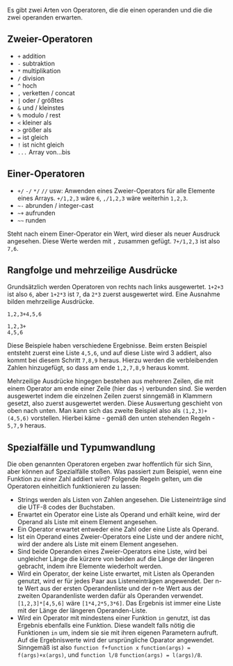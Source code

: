 Es gibt zwei Arten von Operatoren, die die einen operanden und die die zwei operanden erwarten.
## Zweier-Operatoren
* `+` addition
* `-` subtraktion
* `*` multiplikation
* `/` division
* `^` hoch
* `,` verketten / concat
* `|` oder / größtes
* `&` und / kleinstes
* `%` modulo / rest
* `<` kleiner als
* `>` größer als
* `=` ist gleich
* `!` ist nicht gleich
* `...` Array von...bis
## Einer-Operatoren
* `+/` `-/` `*/` `//` usw: Anwenden eines Zweier-Operators für alle Elemente eines Arrays. `+/1,2,3` wäre `6`, `,/1,2,3` wäre weiterhin `1,2,3`.
* `~-` abrunden / integer-cast
* `~+` aufrunden
* `~~` runden

Steht nach einem Einer-Operator ein Wert, wird dieser als neuer Ausdruck angesehen. Diese Werte werden mit `,` zusammen gefügt.
`7+/1,2,3` ist also `7,6`.
## Rangfolge und mehrzeilige Ausdrücke
Grundsätzlich werden Operatoren von rechts nach links ausgewertet. `1+2+3` ist also `6`, aber `1+2*3` ist `7`, da `2*3` zuerst ausgewertet wird.
Eine Ausnahme bilden mehrzeilige Ausdrücke.
```
1,2,3+4,5,6

1,2,3+
4,5,6
```
Diese Beispiele haben verschiedene Ergebnisse. Beim ersten Beispiel entsteht zuerst eine Liste `4,5,6`, und auf diese Liste wird 3 addiert, also kommt bei diesem Schritt `7,8,9` heraus. Hierzu werden die verbleibenden Zahlen hinzugefügt, so dass am ende `1,2,7,8,9` heraus kommt.

Mehrzeilige Ausdrücke hingegen bestehen aus mehreren Zeilen, die mit einem Operator am ende einer Zeile (hier das `+`) verbunden sind.
Sie werden ausgewertet indem die einzelnen Zeilen zuerst sinngemäß in Klammern gesetzt, also zuerst ausgewertet werden. Diese Auswertung geschieht von oben nach unten. Man kann sich das zweite Beispiel also als `(1,2,3)+(4,5,6)` vorstellen. Hierbei käme - gemäß den unten stehenden Regeln - `5,7,9` heraus.
## Spezialfälle und Typumwandlung
Die oben genannten Operatoren ergeben zwar hoffentlich für sich Sinn, aber können auf Spezialfälle stoßen. Was passiert zum Beispiel, wenn eine Funktion zu einer Zahl addiert wird? Folgende Regeln gelten, um die Operatoren einheitlich funktionieren zu lassen:
* Strings werden als Listen von Zahlen angesehen. Die Listeneinträge sind die UTF-8 codes der Buchstaben.
* Erwartet ein Operator eine Liste als Operand und erhält keine, wird der Operand als Liste mit einem Element angesehen.
* Ein Operator erwartet entweder eine Zahl oder eine Liste als Operand.
* Ist ein Operand eines Zweier-Operators eine Liste und der andere nicht, wird der andere als Liste mit einem Element angesehen.
* Sind beide Operanden eines Zweier-Operators eine Liste, wird bei ungleicher Länge die kürzere von beiden auf die Länge der längeren gebracht, indem ihre Elemente wiederholt werden.
* Wird ein Operator, der keine Liste erwartet, mit Listen als Operanden genutzt, wird er für jedes Paar aus Listeneinträgen angewendet. Der n-te Wert aus der ersten Operandenliste und der n-te Wert aus der zweiten Oparandenliste werden dafür als Operanden verwendet. `[1,2,3]*[4,5,6]` wäre `[1*4,2*5,3*6]`. Das Ergebnis ist immer eine Liste mit der Länge der längeren Operanden-Liste.
* Wird ein Operator mit mindestens einer Funktion `in` genutzt, ist das Ergebnis ebenfalls eine Funktion. Diese wandelt falls nötig die Funktionen `in` um, indem sie sie mit ihren eigenen Parametern aufruft. Auf die Ergebniswerte wird der ursprüngliche Oparator angewendet. Sinngemäß ist also `function f+function x` `function(args) = f(args)+x(args)`, und `function l/8` `function(args) = l(args)/8`.
